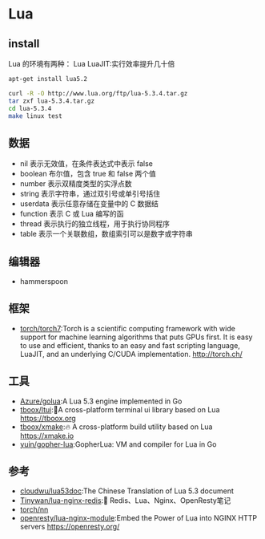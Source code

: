 # Lua

## install

Lua 的环境有两种： Lua
LuaJIT:实行效率提升几十倍

```sh
apt-get install lua5.2

curl -R -O http://www.lua.org/ftp/lua-5.3.4.tar.gz
tar zxf lua-5.3.4.tar.gz
cd lua-5.3.4
make linux test


```

## 数据

* nil	表示无效值，在条件表达式中表示 false
* boolean	布尔值，包含 true 和 false 两个值
* number	表示双精度类型的实浮点数
* string	表示字符串，通过双引号或单引号括住
* userdata	表示任意存储在变量中的 C 数据结
* function	表示 C 或 Lua 编写的函
* thread	表示执行的独立线程，用于执行协同程序
* table	表示一个关联数组，数组索引可以是数字或字符串

## 编辑器

* hammerspoon

## 框架

* [torch/torch7](https://github.com/torch/torch7):Torch is a scientific computing framework with wide support for machine learning algorithms that puts GPUs first. It is easy to use and efficient, thanks to an easy and fast scripting language, LuaJIT, and an underlying C/CUDA implementation. http://torch.ch/

## 工具

* [Azure/golua](https://github.com/Azure/golua):A Lua 5.3 engine implemented in Go
* [tboox/ltui](https://github.com/tboox/ltui):🍯A cross-platform terminal ui library based on Lua https://tboox.org
* [tboox/xmake](https://github.com/tboox/xmake):🔥 A cross-platform build utility based on Lua https://xmake.io
* [yuin/gopher-lua](https://github.com/yuin/gopher-lua):GopherLua: VM and compiler for Lua in Go

## 参考

* [cloudwu/lua53doc](https://github.com/cloudwu/lua53doc):The Chinese Translation of Lua 5.3 document
* [Tinywan/lua-nginx-redis](https://github.com/Tinywan/lua-nginx-redis):🌺 Redis、Lua、Nginx、OpenResty笔记
* [torch/nn](https://github.com/torch/nn)
* [openresty/lua-nginx-module](https://github.com/openresty/lua-nginx-module):Embed the Power of Lua into NGINX HTTP servers https://openresty.org/
